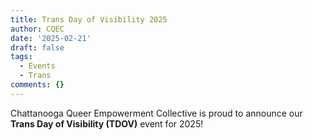 ```yaml
---
title: Trans Day of Visibility 2025
author: CQEC
date: '2025-02-21'
draft: false
tags:
  - Events
  - Trans
comments: {}
---
```

Chattanooga Queer Empowerment Collective is proud to announce our **Trans Day of Visibility (TDOV)** event for 2025!
